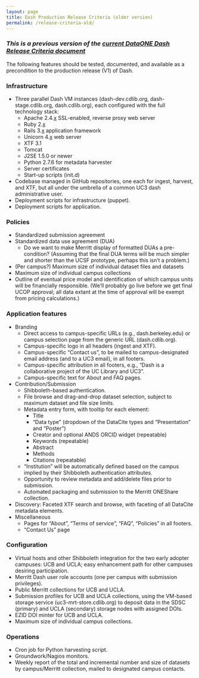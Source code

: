 ```yaml
---
layout: page
title: Dash Production Release Criteria (older version)
permalink: /release-criteria-old/
---
```


### _This is a previous version of the [current DataONE Dash Release Criteria document](http://cdluc3.github.io/dash/release-criteria/)_

The following features should be tested, documented, and available as a precondition to the production release (V1) of Dash.

### Infrastructure

* Three parallel Dash VM instances (dash-dev.cdlib.org, dash-stage.cdlib.org, dash.cdlib.org), each configured with the full technology stack:
  * Apache 2.4.<u>x</u> SSL-enabled, reverse proxy web server
  * Ruby 2.<u>x</u>
  * Rails 3.<u>x</u> application framework
  * Unicorn 4.<u>x</u> web server
  * XTF 3.1
  * Tomcat
  * J2SE 1.5.0 or newer
  * Python 2.7.6 for metadata harvester
  * Server certificates
  * Start-up scripts (init.d)
* Codebase managed in GitHub repositories, one each for ingest, harvest, and XTF, but all under the umbrella of a common UC3 dash administrative user.
* Deployment scripts for infrastructure (puppet).
* Deployment scripts for application.

### Policies

* Standardized submission agreement
* Standardized data use agreement (DUA)
  * Do we want to make Merritt display of formatted DUAs a pre-condition?  (Assuming that the final DUA terms will be much simpler and shorter than the UCSF prototype, perhaps this isn’t a problem.)
* (Per campus?) Maximum size of individual dataset files and datasets
* Maximum size of individual campus collections
* Outline of eventual price model and identification of which campus units will be financially responsible.  (We’ll probably go live before we get final UCOP approval; all data extant at the time of approval will be exempt from pricing calculations.)

### Application features

* Branding
  * Direct access to campus-specific URLs (e.g., dash.berkeley.edu) or campus selection page from the generic URL (dash.cdlib.org).
  * Campus-specific logo in all headers (ingest and XTF).
  * Campus-specific “Contact us”, to be mailed to campus-designated email address (and to a UC3 email), in all footers.
  * Campus-specific attribution in all footers, e.g., “Dash is a collaborative project of the UC <campus> Library and UC3”.
  * Campus-specific text for About and FAQ pages.
* Contribution/Submission
  * Shibboleth-based authentication.
  * File browse and drag-and-drop dataset selection, subject to maximum dataset and file size limits.
  * Metadata entry form, with tooltip for each element:
    * Title
    * “Data type” (dropdown of the DataCite types and “Presentation” and “Poster”)
    * Creator and optional ANDS ORCID widget (repeatable)
    * Keywords (repeatable)
    * Abstract
    * Methods
    * Citations (repeatable)
  * “Institution” will be automatically defined based on the campus implied by their Shibboleth authentication attributes.
  * Opportunity to review metadata and add/delete files prior to submission.
  * Automated packaging and submission to the Merritt ONEShare collection.
* Discovery: Faceted XTF search and browse, with faceting of all DataCite metadata elements.
* Miscellaneous
  * Pages for “About”, “Terms of service”, “FAQ”, “Policies” in all footers.
  * “Contact Us” page

### Configuration

* Virtual hosts and other Shibboleth integration for the two early adopter campuses: UCB and UCLA; easy enhancement path for other campuses desiring participation.
* Merritt Dash user role accounts (one per campus with submission privileges). 
* Public Merritt collections for UCB and UCLA.
* Submission profiles for UCB and UCLA collections, using the VM-based storage service (uc3-mrt-store.cdlib.org) to deposit data in the SDSC (primary) and UCLA (secondary) storage nodes with assigned DOIs.
* EZID DOI minter for UCB and UCLA.
* Maximum size of individual campus collections.

### Operations

* Cron job for Python harvesting script.
* Groundwork/Nagios monitors.
* Weekly report of the total and incremental number and size of datasets by campus/Merritt collection, mailed to designated campus contacts.


